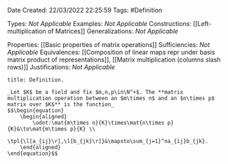 <div class="topSpace"></div>

Date Created: 22/03/2022 22:25:59
Tags: #Definition

Types: _Not Applicable_
Examples: _Not Applicable_
Constructions: [[Left-multiplication of Matrices]]
Generalizations: _Not Applicable_

Properties: [[Basic properties of matrix operations]]
Sufficiencies: _Not Applicable_
Equivalences: [[Composition of linear maps repr under basis matrix product of representations]], [[Matrix multiplication (columns slash rows)]]
Justifications: _Not Applicable_

``` ad-Definition
title: Definition.

_Let $K$ be a field and fix $m,n,p\in\N^+$. The **matrix multiplication operation between an $m\times n$ and an $n\times p$ matrix over $K$** is the function_
$$\begin{equation}
    \begin{aligned}
        \odot:\mat{m\times n}{K}\times\mat{n\times p}{K}&\to\mat{m\times p}{K} \\
        \tpl{\l[a_{ij}\r],\l[b_{jk}\r]}&\mapsto\sum_{j=1}^na_{ij}b_{jk}.
    \end{aligned}
\end{equation}$$

```
